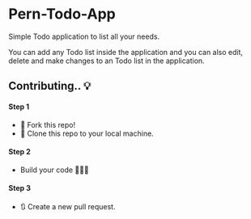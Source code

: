 <div>
    <h1> Pern-Todo-App </h1>

  <p>Simple Todo application to list all your needs.</p>

  <p>You can add any Todo list inside the application and you can also edit, delete and make changes to an Todo list in the application.</p>

</div>


  ## Contributing.. 💡


  #### Step 1
   - 🍴 Fork this repo!
   - 👯 Clone this repo to your local machine.

  #### Step 2

   - Build your code 🔨🔨🔨

  #### Step 3

   - 🔃 Create a new pull request.
